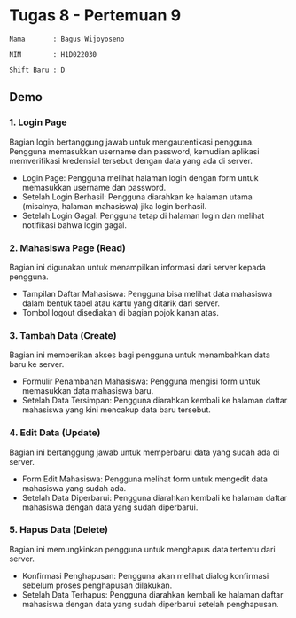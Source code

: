 # Tugas 8 - Pertemuan 9
    Nama       : Bagus Wijoyoseno

    NIM        : H1D022030

    Shift Baru : D

## Demo 


### 1. Login Page

Bagian login bertanggung jawab untuk mengautentikasi pengguna. Pengguna memasukkan username dan password, kemudian aplikasi memverifikasi kredensial tersebut dengan data yang ada di server.

- Login Page: Pengguna melihat halaman login dengan form untuk memasukkan username dan password.
- Setelah Login Berhasil: Pengguna diarahkan ke halaman utama (misalnya, halaman mahasiswa) jika login berhasil.
- Setelah Login Gagal: Pengguna tetap di halaman login dan melihat notifikasi bahwa login gagal.

### 2. Mahasiswa Page (Read)

Bagian ini digunakan untuk menampilkan informasi dari server kepada pengguna.

- Tampilan Daftar Mahasiswa: Pengguna bisa melihat data mahasiswa dalam bentuk tabel atau kartu yang ditarik dari server.
- Tombol logout disediakan di bagian pojok kanan atas.

### 3. Tambah Data (Create)

Bagian ini memberikan akses bagi pengguna untuk menambahkan data baru ke server.

- Formulir Penambahan Mahasiswa: Pengguna mengisi form untuk memasukkan data mahasiswa baru.
- Setelah Data Tersimpan: Pengguna diarahkan kembali ke halaman daftar mahasiswa yang kini mencakup data baru tersebut.

### 4. Edit Data (Update)

Bagian ini bertanggung jawab untuk memperbarui data yang sudah ada di server.

- Form Edit Mahasiswa: Pengguna melihat form untuk mengedit data mahasiswa yang sudah ada.
- Setelah Data Diperbarui: Pengguna diarahkan kembali ke halaman daftar mahasiswa dengan data yang sudah diperbarui.

### 5. Hapus Data (Delete)

Bagian ini memungkinkan pengguna untuk menghapus data tertentu dari server.

- Konfirmasi Penghapusan: Pengguna akan melihat dialog konfirmasi sebelum proses penghapusan dilakukan.
- Setelah Data Terhapus: Pengguna diarahkan kembali ke halaman daftar mahasiswa dengan data yang sudah diperbarui setelah penghapusan.
